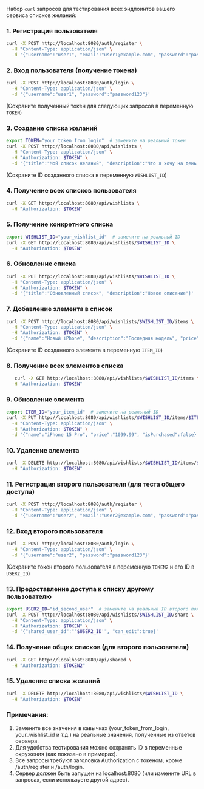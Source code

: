 Набор `curl` запросов для тестирования всех эндпоинтов вашего сервиса списков желаний:

### 1. Регистрация пользователя

```bash
curl -X POST http://localhost:8080/auth/register \
  -H "Content-Type: application/json" \
  -d '{"username":"user1", "email":"user1@example.com", "password":"password123"}'
```

### 2. Вход пользователя (получение токена)

```bash
curl -X POST http://localhost:8080/auth/login \
  -H "Content-Type: application/json" \
  -d '{"username":"user1", "password":"password123"}'
```

(Сохраните полученный токен для следующих запросов в переменную `TOKEN`)

### 3. Создание списка желаний

```bash
export TOKEN="your_token_from_login"  # замените на реальный токен
curl -X POST http://localhost:8080/api/wishlists \
  -H "Content-Type: application/json" \
  -H "Authorization: $TOKEN" \
  -d '{"title":"Мой список желаний", "description":"Что я хочу на день рождения"}'
```

(Сохраните ID созданного списка в переменную `WISHLIST_ID`)

### 4. Получение всех списков пользователя

```bash
curl -X GET http://localhost:8080/api/wishlists \
  -H "Authorization: $TOKEN"
```

### 5. Получение конкретного списка

```bash
export WISHLIST_ID="your_wishlist_id"  # замените на реальный ID
curl -X GET http://localhost:8080/api/wishlists/$WISHLIST_ID \
  -H "Authorization: $TOKEN"
```

### 6. Обновление списка

```bash
curl -X PUT http://localhost:8080/api/wishlists/$WISHLIST_ID \
  -H "Content-Type: application/json" \
  -H "Authorization: $TOKEN" \
  -d '{"title":"Обновленный список", "description":"Новое описание"}'
```

### 7. Добавление элемента в список

```bash
curl -X POST http://localhost:8080/api/wishlists/$WISHLIST_ID/items \
  -H "Content-Type: application/json" \
  -H "Authorization: $TOKEN" \
  -d '{"name":"Новый iPhone", "description":"Последняя модель", "price":"999.99", "link":"https://apple.com/iphone"}'
```

(Сохраните ID созданного элемента в переменную `ITEM_ID`)

### 8. Получение всех элементов списка

```bash
   curl -X GET http://localhost:8080/api/wishlists/$WISHLIST_ID/items \
  -H "Authorization: $TOKEN"
```

### 9. Обновление элемента

```bash
export ITEM_ID="your_item_id"  # замените на реальный ID
curl -X PUT http://localhost:8080/api/wishlists/$WISHLIST_ID/items/$ITEM_ID \
  -H "Content-Type: application/json" \
  -H "Authorization: $TOKEN" \
  -d '{"name":"iPhone 15 Pro", "price":"1099.99", "isPurchased":false}'
```

### 10. Удаление элемента

```bash
curl -X DELETE http://localhost:8080/api/wishlists/$WISHLIST_ID/items/$ITEM_ID \
  -H "Authorization: $TOKEN"
```

### 11. Регистрация второго пользователя (для теста общего доступа)

```bash
curl -X POST http://localhost:8080/auth/register \
  -H "Content-Type: application/json" \
  -d '{"username":"user2", "email":"user2@example.com", "password":"password123"}'
```

### 12. Вход второго пользователя

```bash
curl -X POST http://localhost:8080/auth/login \
  -H "Content-Type: application/json" \
  -d '{"username":"user2", "password":"password123"}'
```

(Сохраните токен второго пользователя в переменную `TOKEN2` и его ID в `USER2_ID`)

### 13. Предоставление доступа к списку другому пользователю

```bash
export USER2_ID="id_second_user"  # замените на реальный ID второго пользователя
curl -X POST http://localhost:8080/api/wishlists/$WISHLIST_ID/share \
  -H "Content-Type: application/json" \
  -H "Authorization: $TOKEN" \
  -d '{"shared_user_id":"'$USER2_ID'", "can_edit":true}'
```

### 14. Получение общих списков (для второго пользователя)

```bash
curl -X GET http://localhost:8080/api/shared \
  -H "Authorization: $TOKEN2"
```

### 15. Удаление списка желаний

```bash
curl -X DELETE http://localhost:8080/api/wishlists/$WISHLIST_ID \
  -H "Authorization: $TOKEN"
```

### Примечания:

1. Замените все значения в кавычках (your_token_from_login, your_wishlist_id и т.д.) на реальные значения, полученные из
   ответов сервера.
2. Для удобства тестирования можно сохранять ID в переменные окружения (как показано в примерах).
3. Все запросы требуют заголовка Authorization с токеном, кроме /auth/register и /auth/login.
4. Сервер должен быть запущен на localhost:8080 (или измените URL в запросах, если используете другой адрес).